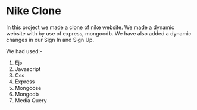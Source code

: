 # Nike Clone

In this project we made a clone of nike website. We made a dynamic website with by use of express, mongoodb. We have also added a dynamic changes in our Sign In and Sign Up.

We had used:-

1. Ejs
2. Javascript
3. Css
4. Express
5. Mongoose
6. Mongodb
7. Media Query

